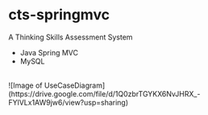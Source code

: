 # cts-springmvc

A Thinking Skills Assessment System<br>
<ul>
<li>Java Spring MVC</li>
<li>MySQL</li>
</ul>
<br>
![Image of UseCaseDiagram](https://drive.google.com/file/d/1Q0zbrTGYKX6NvJHRX_-FYlVLx1AW9jw6/view?usp=sharing)
